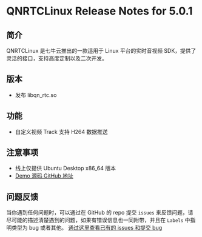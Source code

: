 # QNRTCLinux Release Notes for 5.0.1

## 简介
QNRTCLinux 是七牛云推出的一款适用于 Linux 平台的实时音视频 SDK，提供了灵活的接口，支持高度定制以及二次开发。

## 版本
- 发布 libqn_rtc.so

## 功能
- 自定义视频 Track 支持 H264 数据推送 

## 注意事项
- 线上仅提供 Ubuntu Desktop x86_64 版本
- [Demo 源码 GitHub 地址](https://github.com/pili-engineering/QNRTC-Linux)

## 问题反馈 
当你遇到任何问题时，可以通过在 GitHub 的 repo 提交 `issues` 来反馈问题，请尽可能的描述清楚遇到的问题，如果有错误信息也一同附带，并且在 ```Labels``` 中指明类型为 bug 或者其他。 [通过这里查看已有的 issues 和提交 bug](https://github.com/pili-engineering/QNRTC-Linux)
